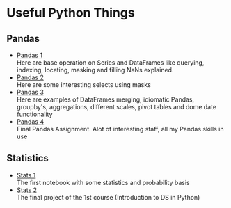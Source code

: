 # Useful Python Things

## Pandas
* [Pandas 1](https://github.com/yk4r2/UsefulPython/blob/master/Pandas/Pandas1.ipynb)\
Here are base operation on Series and DataFrames like querying, indexing, locating, masking and filling NaNs  explained.
* [Pandas 2](https://github.com/yk4r2/UsefulPython/blob/master/Pandas/Pandas2.ipynb)\
Here are some interesting selects using masks
* [Pandas 3](https://github.com/yk4r2/UsefulPython/blob/master/Pandas/Pandas3.ipynb)\
Here are examples of DataFrames merging, idiomatic Pandas, groupby's, aggregations, different scales, pivot tables and dome date functionality
* [Pandas 4](https://github.com/yk4r2/UsefulPython/blob/master/Pandas/Pandas4.ipynb)\
Final Pandas Assignment. Alot of interesting staff, all my Pandas skills in use

## Statistics
* [Stats 1](https://github.com/yk4r2/UsefulPython/blob/master/StatisticalAnalysis/Stats1.ipynb)\
The first notebook with some statistics and probability basis
* [Stats 2]()\
The final project of the 1st course (Introduction to DS in Python)
